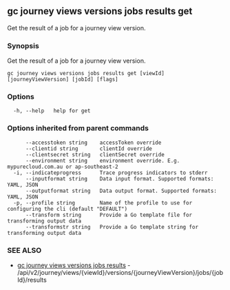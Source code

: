 ## gc journey views versions jobs results get

Get the result of a job for a journey view version.

### Synopsis

Get the result of a job for a journey view version.

```
gc journey views versions jobs results get [viewId] [journeyViewVersion] [jobId] [flags]
```

### Options

```
  -h, --help   help for get
```

### Options inherited from parent commands

```
      --accesstoken string    accessToken override
      --clientid string       clientId override
      --clientsecret string   clientSecret override
      --environment string    environment override. E.g. mypurecloud.com.au or ap-southeast-2
  -i, --indicateprogress      Trace progress indicators to stderr
      --inputformat string    Data input format. Supported formats: YAML, JSON
      --outputformat string   Data output format. Supported formats: YAML, JSON
  -p, --profile string        Name of the profile to use for configuring the cli (default "DEFAULT")
      --transform string      Provide a Go template file for transforming output data
      --transformstr string   Provide a Go template string for transforming output data
```

### SEE ALSO

* [gc journey views versions jobs results](gc_journey_views_versions_jobs_results.html)	 - /api/v2/journey/views/{viewId}/versions/{journeyViewVersion}/jobs/{jobId}/results


